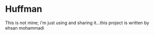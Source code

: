 # Huffman
This is not mine; i'm just using and sharing it...this project is written by ehsan mohammadi
